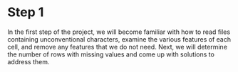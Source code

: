 # Step 1

In the first step of the project, we will become familiar with how to read files containing unconventional characters, examine the various features of each cell, and remove any features that we do not need. Next, we will determine the number of rows with missing values and come up with solutions to address them.

